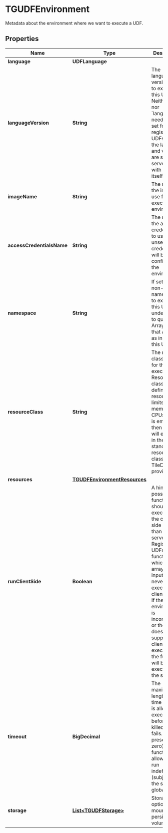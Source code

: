 

# TGUDFEnvironment

Metadata about the environment where we want to execute a UDF.

## Properties

| Name | Type | Description | Notes |
|------------ | ------------- | ------------- | -------------|
|**language** | **UDFLanguage** |  |  [optional] |
|**languageVersion** | **String** | The language version used to execute this UDF. Neither this nor &#x60;language&#x60; needs to be set for registered UDFs, since the language and version are stored server-side with the UDF itself.  |  [optional] |
|**imageName** | **String** | The name of the image to use for the execution environment.  |  [optional] |
|**accessCredentialsName** | **String** | The name of the access credentials to use. if unset, no credentials will be configured in the environment.  |  [optional] |
|**namespace** | **String** | If set, the non-default namespace to execute this UDF under (and to query any Array Nodes that are used as inputs to this UDF).  |  [optional] |
|**resourceClass** | **String** | The resource class to use for the UDF execution. Resource classes define resource limits for memory and CPUs. If this is empty, then the UDF will execute in the standard resource class of the TileDB Cloud provider.  |  [optional] |
|**resources** | [**TGUDFEnvironmentResources**](TGUDFEnvironmentResources.md) |  |  [optional] |
|**runClientSide** | **Boolean** | A hint that, if possible, this function should be executed on the client side rather than on the server. Registered UDFs and functions which take arrays as inputs can never be executed client-side. If the client’s environment is incompatible, or the client does not support client-side execution, the function will be executed on the server.  |  [optional] |
|**timeout** | **BigDecimal** | The maximum length of time this UDF is allowed to execute for before it is killed and fails. If not present (or zero), the function is allowed to run indefinitely (subject to the server’s global limits).  |  [optional] |
|**storage** | [**List&lt;TGUDFStorage&gt;**](TGUDFStorage.md) | Storage options for mounting persistent volumes.  |  [optional] |



